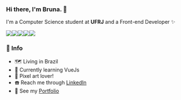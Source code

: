 ### Hi there, I'm Bruna. 👋

I'm a Computer Science student at **UFRJ** and a Front-end Developer ✨

<img src="https://img.shields.io/badge/React-c800de?style=for-the-badge&logo=react&logoColor=61DAFB"><img src="https://img.shields.io/badge/next%20js-9810fa?style=for-the-badge&logo=nextdotjs&logoColor=white"><img src="https://img.shields.io/badge/Svelte-7f22fe?style=for-the-badge&logo=svelte&logoColor=FF3E00"><img src="https://img.shields.io/badge/TypeScript-4f39f6?style=for-the-badge&logo=typescript&logoColor=white"><img src="https://img.shields.io/badge/Figma-155dfc?style=for-the-badge&logo=figma&logoColor=white"> 

### 📌 Info

- 🗺️ Living in Brazil
- 🌱 Currently learning VueJs
- 🎨 Pixel art lover!
- ☎️ Reach me through [LinkedIn](https://www.linkedin.com/in/prbruna/)
- 💜 See my [Portfolio](https://brunapr.github.io)
